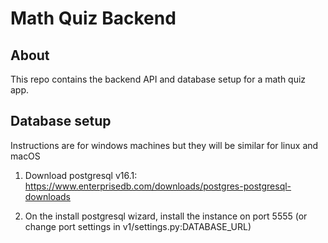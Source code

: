# Math Quiz Backend

## About

This repo contains the backend API and database setup for a math quiz app.

## Database setup

Instructions are for windows machines but they will be similar for linux and macOS

1. Download postgresql v16.1:  
    <https://www.enterprisedb.com/downloads/postgres-postgresql-downloads>

2. On the install postgresql wizard, install the instance on port 5555 (or change port settings in v1/settings.py:DATABASE_URL)
